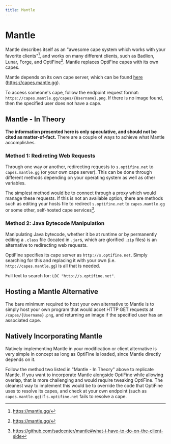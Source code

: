 ```yaml
---
title: Mantle
---
```

# Mantle
Mantle describes itself as an "awesome cape system which works with your favorite clients"[^1], and works on many different clients, such as Badlion, Lunar, Forge, and OptiFine[^1]. Mantle replaces OptiFine capes with its own capes.

Mantle depends on its own cape server, which can be found [here]("https://capes.mantle.gg") (https://capes.mantle.gg).

To access someone's cape, follow the endpoint request format: `https://capes.mantle.gg/capes/{Username}.png`. If there is no image found, then the specified user does not have a cape.

## Mantle - In Theory
**The information presented here is only speculative, and should not be cited as matter-of-fact.**
There are a couple of ways to achieve what Mantle accomplishes.

### Method 1: Redireting Web Requests
Through one way or another, redirecting requests to `s.optifine.net` to `capes.mantle.gg` (or your own cape server). This can be done through different methods depending on your operating system as well as other variables.

The simplest method would be to connect through a proxy which would manage these requests. If this is not an available option, there are methods such as editing your hosts file to redirect `s.optifine.net` to `capes.mantle.gg` or some other, self-hosted cape services[^2].

### Method 2: Java Bytecode Manipulation
Manipulating Java bytecode, whether it be at runtime or by permanently editing a `.class` file (located in `.jar`s, which are glorified `.zip` files) is an alternative to redirecting web requests.

OptiFine specifies its cape server as `http://s.optifine.net`. Simply searching for this and replacing it with your own (i.e. `http://capes.mantle.gg`) is all that is needed.

Full text to search for: `LDC "http://s.optifine.net"`.

## Hosting a Mantle Alternative
The bare minimum required to host your own alternative to Mantle is to simply host your own program that would accet HTTP GET requests at `/capes/{Username}.png`, and returning an image if the specified user has an associated cape.

## Natively Incorporating Mantle
Natively implementing Mantle in your modification or client alternative is very simple in concept as long as OptiFine is loaded, since Mantle directly depends on it.

Follow the method two listed in "Mantle - In Theory" above to replicate Mantle. If you want to incorporate Mantle alongside OptiFine while allowing overlap, that is more challenging and would require tweaking OptiFine. The cleanest way to implement this would be to override the code that OptiFine uses to resolve its capes, and check at your own endpoint (such as `capes.mantle.gg`) if `s.optifine.net` fails to resolve a cape.

[^1]: https://mantle.gg/
[^2]: https://github.com/sadcenter/mantle#what-i-have-to-do-on-the-client-side